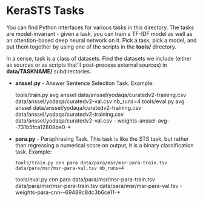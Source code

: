 KeraSTS Tasks
=============

You can find Python interfaces for various tasks in this directory.
The tasks are model-invariant - given a task, you can train a TF-IDF
model as well as an attention-based deep neural network on it.
Pick a task, pick a model, and put them together by using one of
the scripts in the **tools/** directory.

In a sense, task is a class of datasets.  Find the datasets we include
(either as sources or as scripts that'll post-process external sources)
in **data/TASKNAME/** subdirectories.

  * **anssel.py** - Answer Sentence Selection Task.  Example:

	tools/train.py avg anssel data/anssel/yodaqa/curatedv2-training.csv data/anssel/yodaqa/curatedv2-val.csv nb_runs=4
	tools/eval.py avg anssel data/anssel/yodaqa/curatedv2-training.csv data/anssel/yodaqa/curatedv2-training.csv data/anssel/yodaqa/curatedv2-val.csv - weights-anssel-avg--731b5fca12808be0-*

  * **para.py** - Paraphrasing Task.  This task is like the STS task,
    but rather than regressing a numerical score on output, it is
    a binary classification task.  Example:

        tools/train.py cnn para data/para/msr/msr-para-train.tsv data/para/msr/msr-para-val.tsv nb_runs=4
	tools/eval.py cnn para data/para/msr/msr-para-train.tsv data/para/msr/msr-para-train.tsv data/para/msr/msr-para-val.tsv - weights-para-cnn--69489c8dc3b6ce11-*

